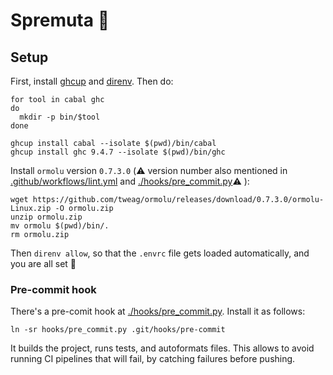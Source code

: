 # Spremuta 🍊

## Setup

First, install [ghcup](https://www.haskell.org/ghcup/) and [direnv](https://direnv.net/). Then do:

```shell
for tool in cabal ghc
do
  mkdir -p bin/$tool
done

ghcup install cabal --isolate $(pwd)/bin/cabal
ghcup install ghc 9.4.7 --isolate $(pwd)/bin/ghc
```

Install `ormolu` version `0.7.3.0` (⚠️ version number also mentioned in
[.github/workflows/lint.yml](./github/workflows/lint.yml) and [./hooks/pre_commit.py](./hooks/pre_commit.py)⚠️ ):

```shell
wget https://github.com/tweag/ormolu/releases/download/0.7.3.0/ormolu-Linux.zip -O ormolu.zip
unzip ormolu.zip
mv ormolu $(pwd)/bin/.
rm ormolu.zip
```

Then `direnv allow`, so that the `.envrc` file gets loaded automatically, and you are all set 🎉

### Pre-commit hook

There's a pre-comit hook at [./hooks/pre_commit.py](./hooks/pre_commit.py). Install it as follows:

```shell
ln -sr hooks/pre_commit.py .git/hooks/pre-commit
```

It builds the project, runs tests, and autoformats files.
This allows to avoid running CI pipelines that will fail, by catching failures before pushing.
